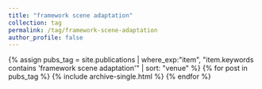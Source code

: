 ```yaml
---
title: "framework scene adaptation"
collection: tag
permalink: /tag/framework-scene-adaptation
author_profile: false
---
```

{% assign pubs_tag = site.publications | where_exp:"item", "item.keywords contains 'framework scene adaptation'" | sort: "venue" %}
{% for post in pubs_tag %}
  {% include archive-single.html %}
{% endfor %}